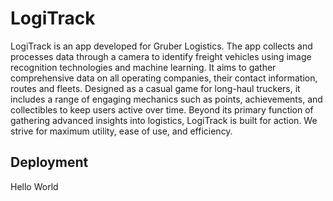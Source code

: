 # LogiTrack

LogiTrack is an app developed for Gruber Logistics. The app collects and processes data through a camera to identify freight vehicles using image recognition technologies and machine learning. It aims to gather comprehensive data on all operating companies, their contact information, routes and fleets. Designed as a casual game for long-haul truckers, it includes a range of engaging mechanics such as points, achievements, and collectibles to keep users active over time. Beyond its primary function of gathering advanced insights into logistics, LogiTrack is built for action. We strive for maximum utility, ease of use, and efficiency.

## Deployment

Hello World
